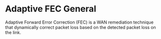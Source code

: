 # Adaptive FEC General

Adaptive Forward Error Correction (FEC) is a WAN remediation technique that dynamically correct packet loss based on the detected packet loss on the link. 